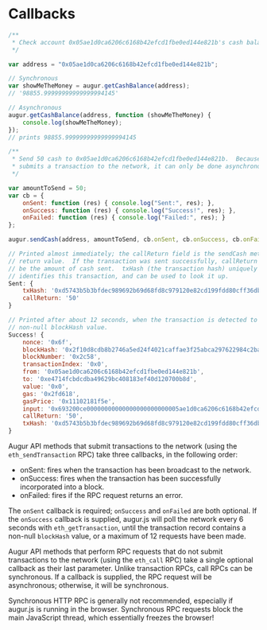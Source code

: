 Callbacks
=========

```javascript
/**
 * Check account 0x05ae1d0ca6206c6168b42efcd1fbe0ed144e821b's cash balance.
 */

var address = "0x05ae1d0ca6206c6168b42efcd1fbe0ed144e821b";

// Synchronous
var showMeTheMoney = augur.getCashBalance(address);
// '98855.99999999999999994145'

// Asynchronous
augur.getCashBalance(address, function (showMeTheMoney) {
    console.log(showMeTheMoney);
});
// prints 98855.99999999999999994145

/**
 * Send 50 cash to 0x05ae1d0ca6206c6168b42efcd1fbe0ed144e821b.  Because this
 * submits a transaction to the network, it can only be done asynchronously.
 */

var amountToSend = 50;
var cb = {
    onSent: function (res) { console.log("Sent:", res); },
    onSuccess: function (res) { console.log("Success!", res); },
    onFailed: function (res) { console.log("Failed:", res); }
};

augur.sendCash(address, amountToSend, cb.onSent, cb.onSuccess, cb.onFailed);

// Printed almost immediately; the callReturn field is the sendCash method's
// return value.  If the transaction was sent successfully, callReturn will
// be the amount of cash sent.  txHash (the transaction hash) uniquely
// identifies this transaction, and can be used to look it up.
Sent: {
    txHash: '0xd5743b5b3bfdec989692b69d68fd8c979120e82cd199fdd80cff36dba42befbe',
    callReturn: '50'
}

// Printed after about 12 seconds, when the transaction is detected to have a
// non-null blockHash value.
Success! {
    nonce: '0x6f',
    blockHash: '0x2f10d8cdb8b2746a5ed24f4021caffae3f25abca297622984c2baa69db0ac50f',
    blockNumber: '0x2c58',
    transactionIndex: '0x0',
    from: '0x05ae1d0ca6206c6168b42efcd1fbe0ed144e821b',
    to: '0xe4714fcbdcdba49629bc408183ef40d120700b8d',
    value: '0x0',
    gas: '0x2fd618',
    gasPrice: '0x11102181f5e',
    input: '0x693200ce00000000000000000000000005ae1d0ca6206c6168b42efcd1fbe0ed144e821b0000000000000000000000000000000000000000000000320000000000000000',
    callReturn: '50',
    txHash: '0xd5743b5b3bfdec989692b69d68fd8c979120e82cd199fdd80cff36dba42befbe'
}
```

Augur API methods that submit transactions to the network (using the `eth_sendTransaction` RPC) take three callbacks, in the following order:

- onSent: fires when the transaction has been broadcast to the network.
- onSuccess: fires when the transaction has been successfully incorporated into a block.
- onFailed: fires if the RPC request returns an error.

The `onSent` callback is required; `onSuccess` and `onFailed` are both optional.  If the `onSuccess` callback is supplied, augur.js will poll the network every 6 seconds with `eth_getTransaction`, until the transaction record contains a non-null `blockHash` value, or a maximum of 12 requests have been made.

Augur API methods that perform RPC requests that do not submit transactions to the network (using the `eth_call` RPC) take a single optional callback as their last parameter.  Unlike transaction RPCs, call RPCs can be synchronous.  If a callback is supplied, the RPC request will be asynchronous; otherwise, it will be synchronous.

<aside class="notice">Synchronous HTTP RPC is generally not recommended, especially if augur.js is running in the browser.  Synchronous RPC requests block the main JavaScript thread, which essentially freezes the browser!</aside>
